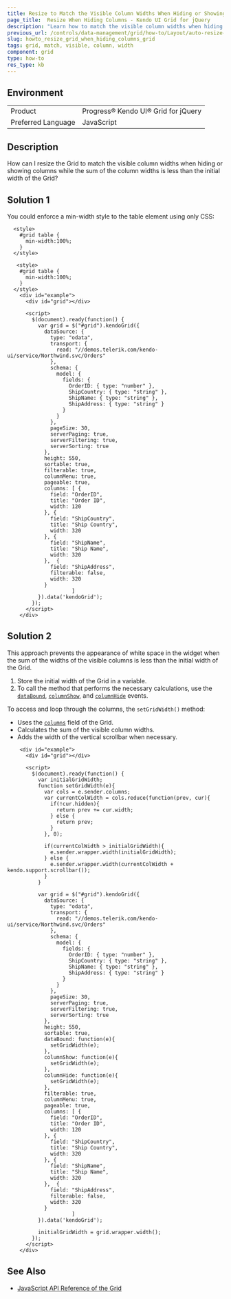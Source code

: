 ```yaml
---
title: Resize to Match the Visible Column Widths When Hiding or Showing Grid Columns
page_title:  Resize When Hiding Columns - Kendo UI Grid for jQuery
description: "Learn how to match the visible column widths when hiding or showing columns in the Kendo UI Grid for jQuery."
previous_url: /controls/data-management/grid/how-to/Layout/auto-resize-grid-when-hiding-and-showing-columns
slug: howto_resize_grid_when_hiding_columns_grid
tags: grid, match, visible, column, width
component: grid
type: how-to
res_type: kb
---
```


## Environment

<table>
 <tr>
  <td>Product</td>
  <td>Progress® Kendo UI® Grid for jQuery</td>
 </tr>
 <tr>
  <td>Preferred Language</td>
  <td>JavaScript</td>
 </tr>
</table>

## Description

How can I resize the Grid to match the visible column widths when hiding or showing columns while the sum of the column widths is less than the initial width of the Grid?

## Solution 1

You could enforce a min-width style to the table element using only CSS:

```
  <style>
    #grid table {
      min-width:100%;
    }
  </style>
```

```dojo
   <style>
    #grid table {
      min-width:100%;
    }
  </style>
	<div id="example">
      <div id="grid"></div>

      <script>
        $(document).ready(function() {
          var grid = $("#grid").kendoGrid({
            dataSource: {
              type: "odata",
              transport: {
                read: "//demos.telerik.com/kendo-ui/service/Northwind.svc/Orders"
              },
              schema: {
                model: {
                  fields: {
                    OrderID: { type: "number" },
                    ShipCountry: { type: "string" },
                    ShipName: { type: "string" },
                    ShipAddress: { type: "string" }
                  }
                }
              },
              pageSize: 30,
              serverPaging: true,
              serverFiltering: true,
              serverSorting: true
            },
            height: 550,
            sortable: true,
            filterable: true,
            columnMenu: true,
            pageable: true,
            columns: [ {
              field: "OrderID",
              title: "Order ID",
              width: 120
            }, {
              field: "ShipCountry",
              title: "Ship Country",
              width: 320
            }, {
              field: "ShipName",
              title: "Ship Name",
              width: 320
            },  {
              field: "ShipAddress",
              filterable: false,
              width: 320
            }
                     ]
          }).data('kendoGrid');
        });
      </script>
    </div>
```

## Solution 2

This approach prevents the appearance of white space in the widget when the sum of the widths of the visible columns is less than the initial width of the Grid.

1. Store the initial width of the Grid in a variable.
1. To call the method that performs the necessary calculations, use the [`dataBound`](https://docs.telerik.com/kendo-ui/api/javascript/ui/grid/events/databound), [`columnShow`](https://docs.telerik.com/kendo-ui/api/javascript/ui/grid/events/columnshow), and [`columnHide`](https://docs.telerik.com/kendo-ui/api/javascript/ui/grid/events/columnhide) events.

To access and loop through the columns, the `setGridWidth()` method:
* Uses the [`columns`](https://docs.telerik.com/kendo-ui/api/javascript/ui/grid#fields-columns) field of the Grid.
* Calculates the sum of the visible column widths.
* Adds the width of the vertical scrollbar when necessary.

```dojo
	<div id="example">
      <div id="grid"></div>

      <script>
        $(document).ready(function() {
          var initialGridWidth;
          function setGridWidth(e){
            var cols = e.sender.columns;
            var currentColWidth = cols.reduce(function(prev, cur){
              if(!cur.hidden){
                return prev += cur.width;
              } else {
                return prev;
              }
            }, 0);

            if(currentColWidth > initialGridWidth){
              e.sender.wrapper.width(initialGridWidth);
            } else {
              e.sender.wrapper.width(currentColWidth + kendo.support.scrollbar());
            }
          }

          var grid = $("#grid").kendoGrid({
            dataSource: {
              type: "odata",
              transport: {
                read: "//demos.telerik.com/kendo-ui/service/Northwind.svc/Orders"
              },
              schema: {
                model: {
                  fields: {
                    OrderID: { type: "number" },
                    ShipCountry: { type: "string" },
                    ShipName: { type: "string" },
                    ShipAddress: { type: "string" }
                  }
                }
              },
              pageSize: 30,
              serverPaging: true,
              serverFiltering: true,
              serverSorting: true
            },
            height: 550,
            sortable: true,
            dataBound: function(e){
              setGridWidth(e);
            },
            columnShow: function(e){
              setGridWidth(e);
            },
            columnHide: function(e){
              setGridWidth(e);
            },
            filterable: true,
            columnMenu: true,
            pageable: true,
            columns: [ {
              field: "OrderID",
              title: "Order ID",
              width: 120
            }, {
              field: "ShipCountry",
              title: "Ship Country",
              width: 320
            }, {
              field: "ShipName",
              title: "Ship Name",
              width: 320
            },  {
              field: "ShipAddress",
              filterable: false,
              width: 320
            }
                     ]
          }).data('kendoGrid');

          initialGridWidth = grid.wrapper.width();
        });
      </script>
    </div>
```

## See Also

* [JavaScript API Reference of the Grid](/api/javascript/ui/grid)
